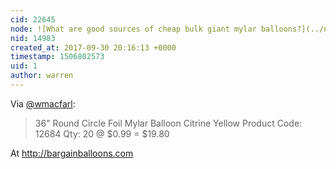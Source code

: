 ```yaml
---
cid: 22645
node: ![What are good sources of cheap bulk giant mylar balloons?](../notes/warren/09-30-2017/what-are-good-sources-of-cheap-bulk-giant-mylar-balloons)
nid: 14983
created_at: 2017-09-30 20:16:13 +0000
timestamp: 1506802573
uid: 1
author: warren
---
```


Via [@wmacfarl](/profile/wmacfarl): 

> 36" Round Circle Foil Mylar Balloon Citrine Yellow
> Product Code: 12684
> Qty: 20 @ $0.99 = $19.80

At http://bargainballoons.com